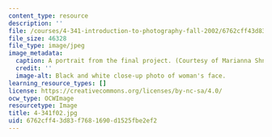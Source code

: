 ```yaml
---
content_type: resource
description: ''
file: /courses/4-341-introduction-to-photography-fall-2002/6762cff43d83f7681690d1525fbe2ef2_4-341f02.jpg
file_size: 46328
file_type: image/jpeg
image_metadata:
  caption: A portrait from the final project. (Courtesy of Marianna Shnayderman.)
  credit: ''
  image-alt: Black and white close-up photo of woman's face.
learning_resource_types: []
license: https://creativecommons.org/licenses/by-nc-sa/4.0/
ocw_type: OCWImage
resourcetype: Image
title: 4-341f02.jpg
uid: 6762cff4-3d83-f768-1690-d1525fbe2ef2
---
```

